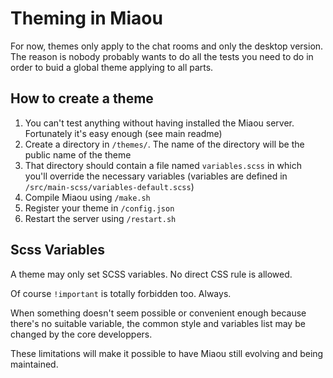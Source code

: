 
# Theming in Miaou

For now, themes only apply to the chat rooms and only the desktop version. The reason is nobody probably wants to do all the tests you need to do in order to buid a global theme applying to all parts.

## How to create a theme

1. You can't test anything without having installed the Miaou server. Fortunately it's easy enough (see main readme) 
1. Create a directory in `/themes/`. The name of the directory will be the public name of the theme
1. That directory should contain a file named `variables.scss` in which you'll override the necessary variables (variables are defined in `/src/main-scss/variables-default.scss`)
1. Compile Miaou using `/make.sh`
1. Register your theme in `/config.json`
1. Restart the server using `/restart.sh`

## Scss Variables

A theme may only set SCSS variables. No direct CSS rule is allowed.

Of course `!important` is totally forbidden too. Always.

When something doesn't seem possible or convenient enough because there's no suitable variable, the common style and variables list may be changed by the core developpers.

These limitations will make it possible to have Miaou still evolving and being maintained.

